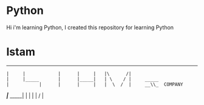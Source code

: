 # Python
 Hi i'm learning Python, I created this repository for learning Python




 
# Istam                                                       
 _______  _______  _________  _______
    |     |            |      |     |   |\      /|           
    |     |_____       |      |_____|   | \    / |     _____        
    |           |      |      |     |   |  \  /  |     __\\_  COMPANY     
 ___|___   _____|      |      |     |   |   \/   |      
                                                                 


